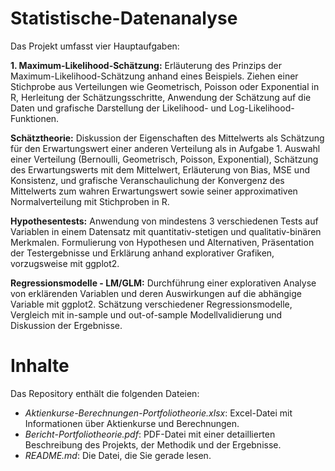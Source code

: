 # Statistische-Datenanalyse
Das Projekt umfasst vier Hauptaufgaben:

**1. Maximum-Likelihood-Schätzung:** 
Erläuterung des Prinzips der Maximum-Likelihood-Schätzung anhand eines Beispiels. Ziehen einer Stichprobe aus Verteilungen wie Geometrisch, Poisson oder Exponential in R, Herleitung der Schätzungsschritte, Anwendung der Schätzung auf die Daten und grafische Darstellung der Likelihood- und Log-Likelihood-Funktionen.

**Schätztheorie:**
Diskussion der Eigenschaften des Mittelwerts als Schätzung für den Erwartungswert einer anderen Verteilung als in Aufgabe 1. Auswahl einer Verteilung (Bernoulli, Geometrisch, Poisson, Exponential), Schätzung des Erwartungswerts mit dem Mittelwert, Erläuterung von Bias, MSE und Konsistenz, und grafische Veranschaulichung der Konvergenz des Mittelwerts zum wahren Erwartungswert sowie seiner approximativen Normalverteilung mit Stichproben in R.

**Hypothesentests:**
Anwendung von mindestens 3 verschiedenen Tests auf Variablen in einem Datensatz mit quantitativ-stetigen und qualitativ-binären Merkmalen. Formulierung von Hypothesen und Alternativen, Präsentation der Testergebnisse und Erklärung anhand explorativer Grafiken, vorzugsweise mit ggplot2.

**Regressionsmodelle - LM/GLM:**
Durchführung einer explorativen Analyse von erklärenden Variablen und deren Auswirkungen auf die abhängige Variable mit ggplot2. Schätzung verschiedener Regressionsmodelle, Vergleich mit in-sample und out-of-sample Modellvalidierung und Diskussion der Ergebnisse.

# Inhalte
Das Repository enthält die folgenden Dateien:

- _Aktienkurse-Berechnungen-Portfoliotheorie.xlsx_: Excel-Datei mit Informationen über Aktienkurse und Berechnungen.
- _Bericht-Portfoliotheorie.pdf_: PDF-Datei mit einer detaillierten Beschreibung des Projekts, der Methodik und der Ergebnisse.
- _README.md_: Die Datei, die Sie gerade lesen.

